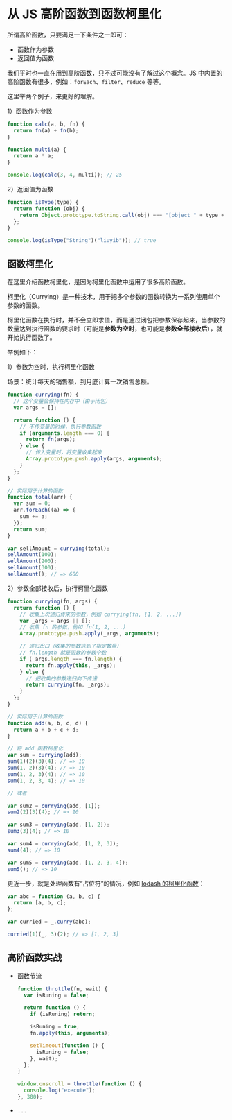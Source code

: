 # 从 JS 高阶函数到函数柯里化

所谓高阶函数，只要满足一下条件之一即可：

- 函数作为参数
- 返回值为函数

我们平时也一直在用到高阶函数，只不过可能没有了解过这个概念。JS 中内置的高阶函数有很多，例如：`forEach`、`filter`、`reduce` 等等。

这里举两个例子，来更好的理解。

1）函数作为参数

```js
function calc(a, b, fn) {
  return fn(a) + fn(b);
}

function multi(a) {
  return a * a;
}

console.log(calc(3, 4, multi)); // 25
```

2）返回值为函数

```js
function isType(type) {
  return function (obj) {
    return Object.prototype.toString.call(obj) === "[object " + type + "]";
  };
}

console.log(isType("String")("liuyib")); // true
```

## 函数柯里化

在这里介绍函数柯里化，是因为柯里化函数中运用了很多高阶函数。

柯里化（Currying）是一种技术，用于把多个参数的函数转换为一系列使用单个参数的函数。

柯里化函数在执行时，并不会立即求值，而是通过闭包把参数保存起来，当参数的数量达到执行函数的要求时（可能是**参数为空时**，也可能是**参数全部接收后**），就开始执行函数了。

举例如下：

1）参数为空时，执行柯里化函数

场景：统计每天的销售额，到月底计算一次销售总额。

```js
function currying(fn) {
  // 这个变量会保持在内存中（由于闭包）
  var args = [];

  return function () {
    // 不传变量的时候，执行参数函数
    if (arguments.length === 0) {
      return fn(args);
    } else {
      // 传入变量时，将变量收集起来
      Array.prototype.push.apply(args, arguments);
    }
  };
}

// 实际用于计算的函数
function total(arr) {
  var sum = 0;
  arr.forEach((a) => {
    sum += a;
  });
  return sum;
}

var sellAmount = currying(total);
sellAmount(100);
sellAmount(200);
sellAmount(300);
sellAmount(); // => 600
```

2）参数全部接收后，执行柯里化函数

```js
function currying(fn, args) {
  return function () {
    // 收集上次递归传来的参数，例如 currying(fn, [1, 2, ...])
    var _args = args || [];
    // 收集 fn 的参数，例如 fn(1, 2, ...)
    Array.prototype.push.apply(_args, arguments);

    // 递归出口（收集的参数达到了指定数量）
    // fn.length 就是函数的参数个数
    if (_args.length === fn.length) {
      return fn.apply(this, _args);
    } else {
      // 把收集的参数递归向下传递
      return currying(fn, _args);
    }
  };
}

// 实际用于计算的函数
function add(a, b, c, d) {
  return a + b + c + d;
}

// 将 add 函数柯里化
var sum = currying(add);
sum(1)(2)(3)(4); // => 10
sum(1, 2)(3)(4); // => 10
sum(1, 2, 3)(4); // => 10
sum(1, 2, 3, 4); // => 10

// 或者

var sum2 = currying(add, [1]);
sum2(2)(3)(4); // => 10

var sum3 = currying(add, [1, 2]);
sum3(3)(4); // => 10

var sum4 = currying(add, [1, 2, 3]);
sum4(4); // => 10

var sum5 = currying(add, [1, 2, 3, 4]);
sum5(); // => 10
```

更近一步，就是处理函数有“占位符”的情况，例如 [lodash 的柯里化函数](https://www.lodashjs.com/docs/lodash.curry)：

```js
var abc = function (a, b, c) {
  return [a, b, c];
};

var curried = _.curry(abc);

curried(1)(_, 3)(2); // => [1, 2, 3]
```

## 高阶函数实战

- 函数节流

  ```js
  function throttle(fn, wait) {
    var isRuning = false;

    return function () {
      if (isRuning) return;

      isRuning = true;
      fn.apply(this, arguments);

      setTimeout(function () {
        isRuning = false;
      }, wait);
    };
  }

  window.onscroll = throttle(function () {
    console.log("execute");
  }, 300);
  ```

- `...`
